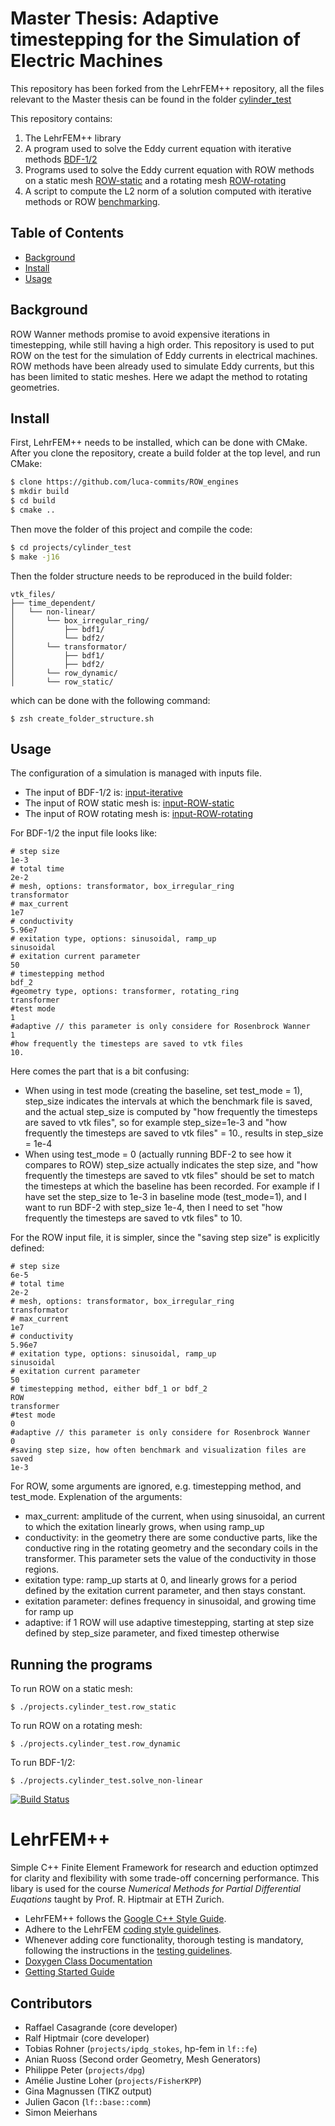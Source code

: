 
# Master Thesis: Adaptive timestepping for the Simulation of Electric Machines

This repository has been forked from the LehrFEM++ repository, all the files relevant to the Master thesis can be found in the folder [cylinder_test](projects/cylinder_test)

This repository contains:

1. The LehrFEM++ library
2. A program used to solve the Eddy current equation with iterative methods [BDF-1/2](projects/cylinder_test/solve_non-linear.cc)
3. Programs used to solve the Eddy current equation with ROW methods on a static mesh [ROW-static](projects/cylinder_test/solve_ROW_no_rotation_main.cc) and a rotating mesh [ROW-rotating](projects/cylinder_test/solve_ROW_complete.cc)
4. A script to compute the L2 norm of a solution computed with iterative methods or ROW [benchmarking](projects/cylinder_test/compute_L2_norm.sh). 

## Table of Contents

- [Background](#background)
- [Install](#install)
- [Usage](#usage)


## Background
ROW Wanner methods promise to avoid expensive iterations in timestepping, while still having a high order. This repository is used to put ROW on the test for the simulation of Eddy currents in electrical machines. ROW methods have been already used to simulate Eddy currents, but this has been limited to static meshes. Here we adapt the method to rotating geometries. 


## Install
First, LehrFEM++ needs to be installed, which can be done with CMake. After you clone the repository, create a build folder at the top level, and run CMake: 

```sh
$ clone https://github.com/luca-commits/ROW_engines
$ mkdir build
$ cd build
$ cmake ..
```
Then move the folder of this project and compile the code: 

```sh
$ cd projects/cylinder_test
$ make -j16
```

Then the folder structure needs to be reproduced in the build folder:

```
vtk_files/
├── time_dependent/
│   └── non-linear/
│       └── box_irregular_ring/
│           ├── bdf1/
│           └── bdf2/
│       └── transformator/
│           ├── bdf1/
│           ├── bdf2/
│       └── row_dynamic/
│       └── row_static/
```
which can be done with the following command: 
```
$ zsh create_folder_structure.sh
```

## Usage

The configuration of a simulation is managed with inputs file. 
* The input of BDF-1/2 is: [input-iterative](projects/cylinder_test/xinput_newton.txt)
* The input of ROW static mesh is: [input-ROW-static](projects/cylinder_test/xinput.txt)
* The input of ROW rotating mesh is: [input-ROW-rotating](projects/cylinder_test/xinput_rotating.txt)

For BDF-1/2 the input file looks like:
```
# step size
1e-3
# total time
2e-2       
# mesh, options: transformator, box_irregular_ring
transformator
# max_current
1e7
# conductivity     
5.96e7     
# exitation type, options: sinusoidal, ramp_up
sinusoidal
# exitation current parameter
50
# timestepping method    
bdf_2        
#geometry type, options: transformer, rotating_ring
transformer
#test mode
1
#adaptive // this parameter is only considere for Rosenbrock Wanner
1
#how frequently the timesteps are saved to vtk files
10. 
```
Here comes the part that is a bit confusing: 
* When using in test mode (creating the baseline, set test_mode = 1), step_size indicates the intervals at which the benchmark file is saved, and the actual step_size is computed by "how frequently the timesteps are saved to vtk files", so for example step_size=1e-3 and "how frequently the timesteps are saved to vtk files" = 10., results in step_size = 1e-4
* When using test_mode = 0 (actually running BDF-2 to see how it compares to ROW) step_size actually indicates the step size, and "how frequently the timesteps are saved to vtk files" should be set to match the timesteps at which the baseline has been recorded. For example if I have set the step_size to 1e-3 in baseline mode (test_mode=1), and I want to run BDF-2 with step_size 1e-4, then I need to set "how frequently the timesteps are saved to vtk files" to 10.
 
For the ROW input file, it is simpler, since the "saving step size" is explicitly defined: 

```
# step size
6e-5
# total time
2e-2       
# mesh, options: transformator, box_irregular_ring
transformator
# max_current
1e7
# conductivity     
5.96e7     
# exitation type, options: sinusoidal, ramp_up
sinusoidal
# exitation current parameter
50
# timestepping method, either bdf_1 or bdf_2
ROW        
transformer
#test mode
0
#adaptive // this parameter is only considere for Rosenbrock Wanner
0
#saving step size, how often benchmark and visualization files are saved
1e-3

```
For ROW, some arguments are ignored, e.g. timestepping method, and test_mode. 
Explenation of the arguments: 
* max_current: amplitude of the current, when using sinusoidal, an current to which the exitation linearly grows, when using ramp_up
* conductivity: in the geometry there are some conductive parts, like the conductive ring in the rotating geometry and the secondary coils in the transformer. This parameter sets the value of the conductivity in those regions.
* exitation type: ramp_up starts at 0, and linearly grows for a period defined by the exitation current parameter, and then stays constant.
* exitation parameter: defines frequency in sinusoidal, and growing time for ramp up
* adaptive: if 1 ROW will use adaptive timestepping, starting at step size defined by step_size parameter, and fixed timestep otherwise

## Running the programs

To run ROW on a static mesh: 
```
$ ./projects.cylinder_test.row_static
```
To run ROW on a rotating mesh:
```
$ ./projects.cylinder_test.row_dynamic
```
To run BDF-1/2:
```
$ ./projects.cylinder_test.solve_non-linear
```

[![Build Status](https://github.com/craffael/lehrfempp/workflows/Continuous%20Integration/badge.svg?branch=master)](https://github.com/craffael/lehrfempp/actions)

# LehrFEM++
Simple C++ Finite Element Framework for research and eduction optimzed for clarity and
flexibility with some trade-off concerning performance. This libary is used for the course _Numerical Methods for Partial Differential Euqations_ taught by Prof. R. Hiptmair at ETH Zurich.

* LehrFEM++ follows the [Google C++ Style
Guide](https://google.github.io/styleguide/cppguide.html#Naming).
* Adhere to the LehrFEM [coding style
  guidelines](https://github.com/craffael/lehrfempp/wiki/Contribute).
* Whenever adding core functionality, thorough testing is mandatory, following the
  instructions in the [testing
  guidelines](https://github.com/craffael/lehrfempp/wiki/Contribute).
* [Doxygen Class Documentation](https://craffael.github.io/lehrfempp)
* [Getting Started Guide](https://craffael.github.io/lehrfempp/getting_started.html)

## Contributors
- Raffael Casagrande (core developer)
- Ralf Hiptmair (core developer)
- Tobias Rohner (`projects/ipdg_stokes`, hp-fem in `lf::fe`)
- Anian Ruoss (Second order Geometry, Mesh Generators)
- Philippe Peter (`projects/dpg`)
- Amélie Justine Loher (`projects/FisherKPP`)
- Gina Magnussen (TIKZ output)
- Julien Gacon (`lf::base::comm`)
- Simon Meierhans

